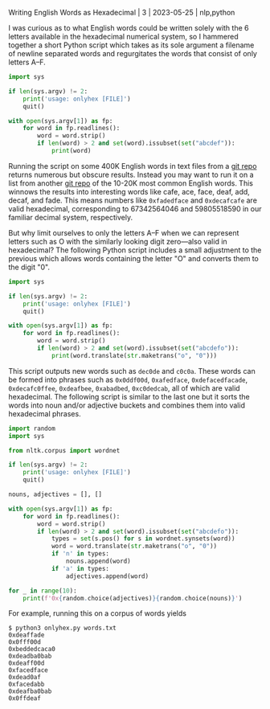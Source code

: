 Writing English Words as Hexadecimal | 3 | 2023-05-25 | nlp,python

I was curious as to what English words could be written solely with the 6 letters available in the hexadecimal numerical system, so I hammered together a short Python script which takes as its sole argument a filename of newline separated words and regurgitates the words that consist of only letters A–F.

```py
import sys

if len(sys.argv) != 2:
    print('usage: onlyhex [FILE]')
    quit()

with open(sys.argv[1]) as fp:
    for word in fp.readlines():
        word = word.strip()
        if len(word) > 2 and set(word).issubset(set("abcdef")):
            print(word)
```

Running the script on some 400K English words in text files from a [git repo](https://github.com/dwyl/english-words) returns numerous but obscure results. Instead you may want to run it on a list from another [git repo](https://github.com/first20hours/google-10000-english) of the 10-20K most common English words. This winnows the results into interesting words like cafe, ace, face, deaf, add, decaf, and fade. This means numbers like `0xfadedface` and `0xdecafcafe` are valid hexadecimal, corresponding to 67342564046 and 59805518590 in our familiar decimal system, respectively.

But why limit ourselves to only the letters A–F when we can represent letters such as O with the similarly looking digit zero—also valid in hexadecimal? The following Python script includes a small adjustment to the previous which allows words containing the letter "O" and converts them to the digit "0".

```py
import sys

if len(sys.argv) != 2:
    print('usage: onlyhex [FILE]')
    quit()

with open(sys.argv[1]) as fp:
    for word in fp.readlines():
        word = word.strip()
        if len(word) > 2 and set(word).issubset(set("abcdefo")):
            print(word.translate(str.maketrans("o", "0")))
```

This script outputs new words such as `dec0de` and `c0c0a`. These words can be formed into phrases such as `0x0ddf00d`, `0xafedface`, `0xdefacedfacade`, `0xdecafc0ffee`, `0xdeafbee`, `0xabadbed`, `0xc0dedcab`, all of which are valid hexadecimal. The following script is similar to the last one but it sorts the words into noun and/or adjective buckets and combines them into valid hexadecimal phrases.

```py
import random
import sys

from nltk.corpus import wordnet

if len(sys.argv) != 2:
    print('usage: onlyhex [FILE]')
    quit()

nouns, adjectives = [], []

with open(sys.argv[1]) as fp:
    for word in fp.readlines():
        word = word.strip()
        if len(word) > 2 and set(word).issubset(set("abcdefo")):
            types = set(s.pos() for s in wordnet.synsets(word))
            word = word.translate(str.maketrans("o", "0"))
            if 'n' in types:
                nouns.append(word)
            if 'a' in types:
                adjectives.append(word)

for _ in range(10):
    print(f'0x{random.choice(adjectives)}{random.choice(nouns)}')
```

For example, running this on a corpus of words yields

```
$ python3 onlyhex.py words.txt
0xdeaffade
0x0fff00d
0xbeddedcaca0
0xdeadba0bab
0xdeaff00d
0xfacedface
0xdead0af
0xfacedabb
0xdeafba0bab
0x0ffdeaf
```
